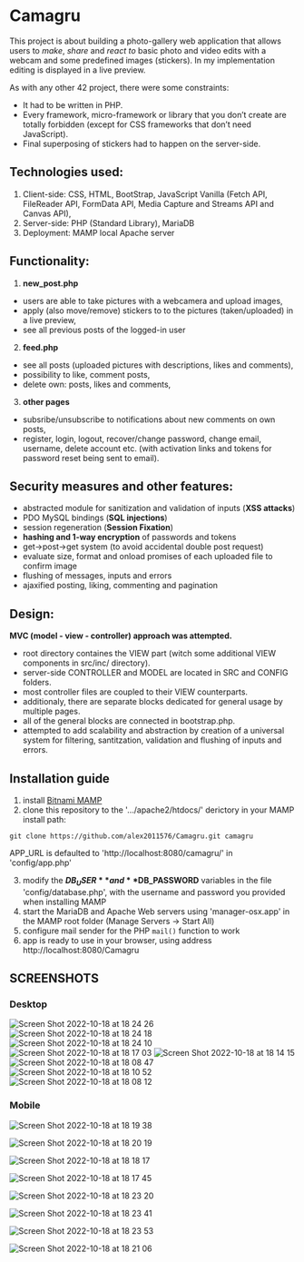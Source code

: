 # Camagru
This project is about building a photo-gallery web application that allows users to _make_, _share_ and _react to_ basic photo and video edits with a webcam and some predefined images (stickers).
  In my implementation editing is displayed in a live preview.
  
  As with any other 42 project, there were some constraints:
* It had to be written in PHP.
* Every framework, micro-framework or library that you don’t create are totally forbidden (except for CSS frameworks that don’t need JavaScript).
* Final superposing of stickers had to happen on the server-side.


## Technologies used:

1. Client-side: CSS, HTML, BootStrap, JavaScript Vanilla (Fetch API, FileReader API, FormData API, Media Capture and Streams API and Canvas API),
2. Server-side: PHP (Standard Library), MariaDB
3. Deployment: MAMP local Apache server

## Functionality:

1. **new_post.php**
- users are able to take pictures with a webcamera and upload images,
- apply (also move/remove) stickers to to the pictures (taken/uploaded) in a live preview,
- see all previous posts of the logged-in user
2. **feed.php**
- see all posts (uploaded pictures with descriptions, likes and comments),
- possibility to like, comment posts,
- delete own: posts, likes and comments,
3. **other pages**
- subsribe/unsubscribe to notifications about new comments on own posts,
- register, login, logout, recover/change password, change email, username, delete account etc. (with activation links and tokens for password reset being sent to email).
  
## Security measures and other features:

- abstracted module for sanitization and validation of inputs (**XSS attacks**)
- PDO MySQL bindings (**SQL injections**)
- session regeneration (**Session Fixation**)
- **hashing and 1-way encryption** of passwords and tokens
- get->post->get system (to avoid accidental double post request)
- evaluate size, format and onload promises of each uploaded file to confirm image 
- flushing of messages, inputs and errors
- ajaxified posting, liking, commenting and pagination

## Design:

**MVC (model - view - controller) approach was attempted.**
- root directory containes the VIEW part (witch some additional VIEW components in src/inc/ directory).
- server-side CONTROLLER and MODEL are located in SRC and CONFIG folders. 
- most controller files are coupled to their VIEW counterparts.
- additionaly, there are separate blocks dedicated for general usage by multiple pages. 
- all of the general blocks are connected in bootstrap.php.
- attempted to add scalability and abstraction by creation of a universal system for filtering, santitzation, validation and flushing of inputs and errors. 

## Installation guide

1. install [Bitnami MAMP](https://bitnami.com/stack/mamp)
2. clone this repository to the '.../apache2/htdocs/' derictory in your MAMP install path:
```
git clone https://github.com/alex2011576/Camagru.git camagru
```
APP_URL is defaulted to 'http://localhost:8080/camagru/' in 'config/app.php'

3. modify the **$DB_USER** and **$DB_PASSWORD** variables in the file 'config/database.php', with the username and password you provided when installing MAMP
4. start the MariaDB and Apache Web servers using 'manager-osx.app' in the MAMP root folder (Manage Servers -> Start All)
5. configure mail sender for the PHP `mail()` function to work
6. app is ready to use in your browser, using address http://localhost:8080/Camagru

## SCREENSHOTS
  
### Desktop
  
![Screen Shot 2022-10-18 at 18 24 26](https://user-images.githubusercontent.com/84226106/196474068-f6b72817-fdc0-44dc-a09c-e050a48bfcc0.png)
![Screen Shot 2022-10-18 at 18 24 18](https://user-images.githubusercontent.com/84226106/196474069-69c3a598-db4b-44dc-bb02-775f10778771.png)
![Screen Shot 2022-10-18 at 18 24 10](https://user-images.githubusercontent.com/84226106/196474084-0b60be8e-7931-4e15-b52f-e9ce2a2b6c1f.png)
![Screen Shot 2022-10-18 at 18 17 03](https://user-images.githubusercontent.com/84226106/196477428-cbeba8b9-d1dd-49f6-b09d-f5dc3c04ca99.png)
![Screen Shot 2022-10-18 at 18 14 15](https://user-images.githubusercontent.com/84226106/196474151-47eae18a-f3f0-46d5-b4a8-99cd5e9cdc4c.png)
![Screen Shot 2022-10-18 at 18 08 47](https://user-images.githubusercontent.com/84226106/196474186-b3a69929-5e80-41c9-9e24-303455246299.png)
![Screen Shot 2022-10-18 at 18 10 52](https://user-images.githubusercontent.com/84226106/196474207-fd6af580-7e94-4d6a-a8dc-fb3472c534e5.png)
![Screen Shot 2022-10-18 at 18 08 12](https://user-images.githubusercontent.com/84226106/196474124-49dd4e34-5d28-457e-9b7f-5418f8840718.png)

### Mobile
  
![Screen Shot 2022-10-18 at 18 19 38](https://user-images.githubusercontent.com/84226106/196476130-ae697b87-a682-4f70-b9bc-b3f8f2dc9d68.png)
  
![Screen Shot 2022-10-18 at 18 20 19](https://user-images.githubusercontent.com/84226106/196476795-a036cbfe-4409-4703-914e-fb72cd546953.png)
  
![Screen Shot 2022-10-18 at 18 18 17](https://user-images.githubusercontent.com/84226106/196474612-0fb7038e-ada3-460b-8f2e-c99b1db1285c.png)
  
![Screen Shot 2022-10-18 at 18 17 45](https://user-images.githubusercontent.com/84226106/196474690-7665a2cf-6998-462b-9c9a-889f9e3a7394.png)
  
![Screen Shot 2022-10-18 at 18 23 20](https://user-images.githubusercontent.com/84226106/196474380-ff64fc7d-9247-4aef-b087-ee4731ea1f3f.png)
  
![Screen Shot 2022-10-18 at 18 23 41](https://user-images.githubusercontent.com/84226106/196474440-f751879c-1337-49b5-9f3d-a123cf6f001f.png)
  
![Screen Shot 2022-10-18 at 18 23 53](https://user-images.githubusercontent.com/84226106/196474461-eb877bbb-0d71-4eb7-8d8c-569717db05b2.png)
  
![Screen Shot 2022-10-18 at 18 21 06](https://user-images.githubusercontent.com/84226106/196474498-83cbeefd-beda-4c84-9657-1e40a25e6547.png)

